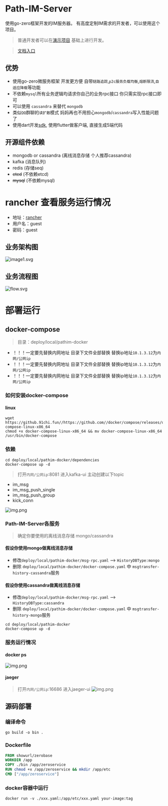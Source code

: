# Path-IM-Server
使用go-zero框架开发的IM服务器。 有高度定制IM需求的开发者，可以使用这个项目。
> 普通开发者可以在[演示项目](https://github.com/Path-IM/Path-IM-Server-Demo) 基础上进行开发。

> [文档入口](https://doc.pathim.cn)
## 优势
- 使用go-zero微服务框架 开发更方便 自带`链路追踪`,`p2c服务负载均衡`,`熔断限流`,`自适应降载`等功能
- 不依赖`mysql`所有业务逻辑均请求你自己的业务rpc接口 你只需实现rpc接口即可 
- 可以使用 `cassandra` 来替代 `mongodb`
- 类似`QQ`群聊的`读扩散`模式  妈妈再也不用担心`mongodb`/`cassandra`写入性能问题了
- 使用dart开发[sdk](https://github.com/Path-IM/Path-IM-Core-Flutter), 使用flutter做客户端, 直接生成5端代码

## 开源组件依赖
- mongodb or cassandra (离线消息存储 个人推荐cassandra)
- kafka (消息队列)
- redis (存储seq)
- ~~etcd~~ (不依赖etcd)
- ~~mysql~~ (不依赖mysql)

# rancher 查看服务运行情况
- 地址：[rancher](https://42.194.149.177:1443)
- 用户名：guest
- 密码：guest

## 业务架构图
![image1.svg](https://raw.githubusercontent.com/Path-IM/Path-IM-Docs/main/images/20220608/Path-IM-Server%E4%B8%9A%E5%8A%A1%E6%9E%B6%E6%9E%84%E5%9B%BE.svg)

## 业务流程图
![flow.svg](https://raw.githubusercontent.com/Path-IM/Path-IM-Docs/main/images/20220608/Path-IM-Server%E4%B8%9A%E5%8A%A1%E6%B5%81%E7%A8%8B%E5%9B%BE.svg)

# 部署运行
## docker-compose
> 目录：deploy/local/pathim-docker

- ！！！一定要先替换内网地址 目录下文件全部替换 替换ip地址`10.1.3.12`为`内网/公网ip`
- ！！！一定要先替换内网地址 目录下文件全部替换 替换ip地址`10.1.3.12`为`内网/公网ip`
- ！！！一定要先替换内网地址 目录下文件全部替换 替换ip地址`10.1.3.12`为`内网/公网ip`
### 如何安装docker-compose
#### linux
```shell
wget https://github.91chi.fun//https://github.com//docker/compose/releases/download/v2.5.1/docker-compose-linux-x86_64
chmod +x docker-compose-linux-x86_64 && mv docker-compose-linux-x86_64 /usr/bin/docker-compose
```
### 依赖
```shell
cd deploy/local/pathim-docker/dependencies
docker-compose up -d
```
> 打开`内网/公网ip`:8081 进入kafka-ui 主动创建以下topic

- im_msg
- im_msg_push_single
- im_msg_push_group
- kick_conn

![img.png](https://raw.githubusercontent.com/Path-IM/Path-IM-Docs/main/images/20220608/kafkaui.png)
### Path-IM-Server各服务
> 确定你要使用的离线消息存储  mongo/cassandra
#### 假设你使用mongo做离线消息存储
- 修改`deploy/local/pathim-docker/msg-rpc.yaml` --> `HistoryDBType:mongo` 
- 删除 `deploy/local/pathim-docker/docker-compose.yaml` 中 `msgtransfer-history-cassandra`服务
#### 假设你使用cassandra做离线消息存储
- 修改`deploy/local/pathim-docker/msg-rpc.yaml` --> `HistoryDBType:cassandra` 
- 删除 `deploy/local/pathim-docker/docker-compose.yaml` 中 `msgtransfer-history-mongo`服务
```shell
cd deploy/local/pathim-docker
docker-compose up -d
```
### 服务运行情况
#### docker ps
![img.png](https://raw.githubusercontent.com/Path-IM/Path-IM-Docs/main/images/20220608/docker-compose.png)
#### jaeger
> 打开`内网/公网ip`:16686 进入jaeger-ui
![img.png](https://raw.githubusercontent.com/Path-IM/Path-IM-Docs/main/images/20220608/jaegerui.png)
### 
## 源码部署
### 编译命令
```shell
go build -o bin .
```
### Dockerfile
```dockerfile
FROM showurl/zerobase
WORKDIR /app
COPY ./bin /app/zeroservice
RUN chmod +x /app/zeroservice && mkdir /app/etc
CMD ["/app/zeroservice"]
```
### docker容器中运行
```shell
docker run -v ./xxx.yaml:/app/etc/xxx.yaml your-image:tag
```
